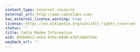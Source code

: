 ```yaml
---
content_type: external-resource
external_url: http://www.cablelabs.com/
has_external_license_warning: true
license: https://en.wikipedia.org/wiki/All_rights_reserved
status: ''
title: Cable Modem Information
uid: 465b4412-eee3-435a-b990-e3bf2ab637ee
wayback_url: ''
---
```

